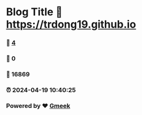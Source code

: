 # Blog Title :link: https://trdong19.github.io 
### :page_facing_up: [4](https://trdong19.github.io/tag.html) 
### :speech_balloon: 0 
### :hibiscus: 16869 
### :alarm_clock: 2024-04-19 10:40:25 
### Powered by :heart: [Gmeek](https://github.com/Meekdai/Gmeek)
